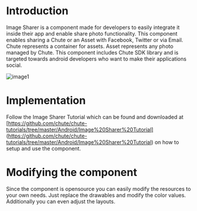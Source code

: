 
Introduction
====

Image Sharer is a component made for developers to easily integrate it inside their app and enable share photo functionality. This component enables sharing a Chute or an Asset with Facebook, Twitter or via Email. 
Chute represents a container for assets. Asset represents any photo managed by Chute.
This component includes Chute SDK library and is targeted towards android developers who want to make their applications social. 

![image1](https://github.com/chute/chute-android-components/raw/master/Image%20Sharer/screenshots/1.png)

Implementation
====

Follow the Image Sharer Tutorial which can be found and downloaded at [https://github.com/chute/chute-tutorials/tree/master/Android/Image%20Sharer%20Tutorial] (https://github.com/chute/chute-tutorials/tree/master/Android/Image%20Sharer%20Tutorial) on how to setup and use the component.

Modifying the component
====

Since the component is opensource you can easily modify the resources to your own needs. Just replace the drawables and modify the color values. Additionally you can even adjust the layouts.



